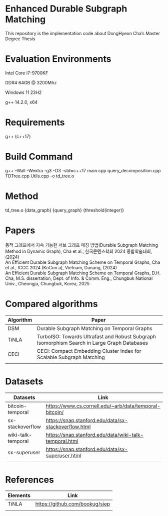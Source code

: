 # Enhanced Durable Subgraph Matching

This repository is the implementation code about DongHyeon Cha’s Master Degree Thesis

# Evaluation Environments

Intel Core i7-9700KF

DDR4 64GB @ 3200Mhz

Windows 11 23H2

g++ 14.2.0, x64

# Requirements

g++ (c++17)

# Build Command

g++ -Wall -Wextra -g3 -O3 -std=c++17 main.cpp query_decomposition.cpp TDTree.cpp Utils.cpp -o td_tree.o

# Method

td_tree.o {data_graph} {query_graph} {threshold(integer)}

# Papers 

동적 그래프에서 지속 가능한 서브 그래프 매칭 방법(Durable Subgraph Matching Method in Dynamic Graph), Cha et al., 한국콘텐츠학회 2024 종합학술대회, (2024)  
An Efficient Durable Subgraph Matching Scheme on Temporal Graphs, Cha et al., ICCC 2024 (KoCon.a), Vietnam, Danang, (2024)  
An Efficient Durable Subgraph Matching Scheme on Temporal Graphs, D.H. Cha, M.S. dissertation, Dept. of Info. & Comm. Eng., Chungbuk National Univ., Cheongju, Chungbuk, Korea, 2025

# Compared algorithms

| Algorithm | Paper |
| --- | --- |
| DSM | Durable Subgraph Matching on Temporal Graphs |
| TiNLA | TurboISO: Towards Ultrafast and Robust Subgraph Isomorphism Search in Large Graph Databases |
| CECI | CECI: Compact Embedding Cluster Index for Scalable Subgraph Matching |
|  |  |

# Datasets



| Datasets | Link |
| --- | --- |
| bitcoin-temporal | https://www.cs.cornell.edu/~arb/data/temporal-bitcoin/ |
| sx-stackoverflow | https://snap.stanford.edu/data/sx-stackoverflow.html |
| wiki-talk-temporal | https://snap.stanford.edu/data/wiki-talk-temporal.html |
| sx-superuser | https://snap.stanford.edu/data/sx-superuser.html |
|  |  |

# References

| Elements | Link |
| --- | --- |
| TiNLA | https://github.com/bookug/siep |
|  |  |
